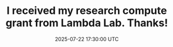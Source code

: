 ---
title: "I received my research compute grant from Lambda Lab. Thanks!"
date: 2025-07-22 17:30:00 UTC
---